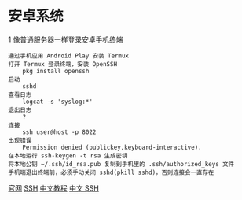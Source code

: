 # 安卓系统

1 像普通服务器一样登录安卓手机终端

    通过手机应用 Android Play 安装 Termux
    打开 Termux 登录终端，安装 OpenSSH
        pkg install openssh
    启动
        sshd
    查看日志
        logcat -s 'syslog:*'
    退出日志
        ?
    连接
        ssh user@host -p 8022
    出现错误
        Permission denied (publickey,keyboard-interactive).
    在本地运行 ssh-keygen -t rsa 生成密钥
    将本地公钥 ~/.ssh/id_rsa.pub 复制到手机里的 .ssh/authorized_keys 文件
    手机端退出终端前，必须手动关闭 sshd(pkill sshd)，否则连接会一直存在

[官网](https://termux.com/)
[SSH](https://wiki.termux.com/wiki/SSH)
[中文教程](http://blackwolfsec.cc/2016/12/10/termux/)
[中文 SSH](https://www.findhao.net/easycoding/1652)
